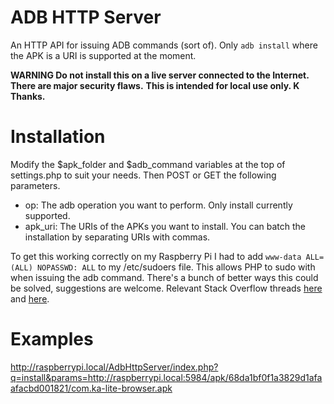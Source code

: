 # ADB HTTP Server
An HTTP API for issuing ADB commands (sort of). Only `adb install` where the APK is a URI is supported at the moment.

__WARNING Do not install this on a live server connected to the Internet. There are major security flaws.__
__This is intended for local use only. K Thanks.__


# Installation

Modify the $apk_folder and $adb_command variables at the top of settings.php to suit your needs.  Then POST or GET the following parameters.

- op: The adb operation you want to perform. Only install currently supported.
- apk_uri: The URIs of the APKs you want to install.  You can batch the installation by separating URIs with commas. 

To get this working correctly on my Raspberry Pi I had to add `www-data ALL=(ALL) NOPASSWD: ALL` to my /etc/sudoers file.  This allows PHP to sudo with when issuing the adb command.  There's a bunch of better ways this could be solved, suggestions are welcome. Relevant Stack Overflow threads [here](http://stackoverflow.com/questions/5652986/php-sudo-in-shell-exec) and [here](http://stackoverflow.com/questions/5510284/adb-devices-command-not-working).


# Examples

http://raspberrypi.local/AdbHttpServer/index.php?q=install&params=http://raspberrypi.local:5984/apk/68da1bf0f1a3829d1afaafacbd001821/com.ka-lite-browser.apk


